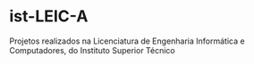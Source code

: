 # ist-LEIC-A
Projetos realizados na Licenciatura de Engenharia Informática e Computadores, do Instituto Superior Técnico
